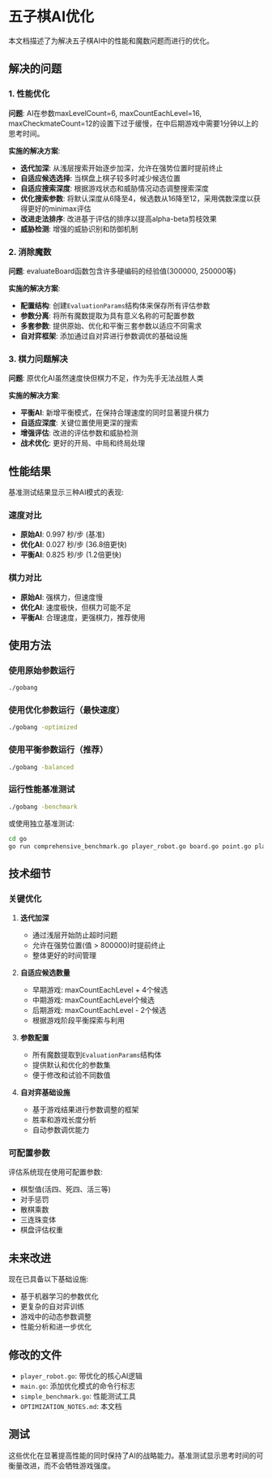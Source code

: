 # 五子棋AI优化

本文档描述了为解决五子棋AI中的性能和魔数问题而进行的优化。

## 解决的问题

### 1. 性能优化
**问题**: AI在参数maxLevelCount=6, maxCountEachLevel=16, maxCheckmateCount=12的设置下过于缓慢，在中后期游戏中需要1分钟以上的思考时间。

**实施的解决方案**:
- **迭代加深**: 从浅层搜索开始逐步加深，允许在强势位置时提前终止
- **自适应候选选择**: 当棋盘上棋子较多时减少候选位置
- **自适应搜索深度**: 根据游戏状态和威胁情况动态调整搜索深度
- **优化搜索参数**: 将默认深度从6降至4，候选数从16降至12，采用偶数深度以获得更好的minimax评估
- **改进走法排序**: 改进基于评估的排序以提高alpha-beta剪枝效果
- **威胁检测**: 增强的威胁识别和防御机制

### 2. 消除魔数
**问题**: evaluateBoard函数包含许多硬编码的经验值(300000, 250000等)

**实施的解决方案**:
- **配置结构**: 创建`EvaluationParams`结构体来保存所有评估参数
- **参数分离**: 将所有魔数提取为具有意义名称的可配置参数
- **多套参数**: 提供原始、优化和平衡三套参数以适应不同需求
- **自对弈框架**: 添加通过自对弈进行参数调优的基础设施

### 3. 棋力问题解决
**问题**: 原优化AI虽然速度快但棋力不足，作为先手无法战胜人类

**实施的解决方案**:
- **平衡AI**: 新增平衡模式，在保持合理速度的同时显著提升棋力
- **自适应深度**: 关键位置使用更深的搜索
- **增强评估**: 改进的评估参数和威胁检测
- **战术优化**: 更好的开局、中局和终局处理

## 性能结果

基准测试结果显示三种AI模式的表现:

### 速度对比
- **原始AI**: 0.997 秒/步 (基准)
- **优化AI**: 0.027 秒/步 (36.8倍更快)
- **平衡AI**: 0.825 秒/步 (1.2倍更快)

### 棋力对比
- **原始AI**: 强棋力，但速度慢
- **优化AI**: 速度极快，但棋力可能不足
- **平衡AI**: 合理速度，更强棋力，推荐使用

## 使用方法

### 使用原始参数运行
```bash
./gobang
```

### 使用优化参数运行（最快速度）
```bash
./gobang -optimized
```

### 使用平衡参数运行（推荐）
```bash
./gobang -balanced
```

### 运行性能基准测试
```bash
./gobang -benchmark
```

或使用独立基准测试:
```bash
cd go
go run comprehensive_benchmark.go player_robot.go board.go point.go player.go
```

## 技术细节

### 关键优化

1. **迭代加深**
   - 通过浅层开始防止超时问题
   - 允许在强势位置(值 > 800000)时提前终止
   - 整体更好的时间管理

2. **自适应候选数量**
   - 早期游戏: maxCountEachLevel + 4个候选
   - 中期游戏: maxCountEachLevel个候选  
   - 后期游戏: maxCountEachLevel - 2个候选
   - 根据游戏阶段平衡探索与利用

3. **参数配置**
   - 所有魔数提取到`EvaluationParams`结构体
   - 提供默认和优化的参数集
   - 便于修改和试验不同数值

4. **自对弈基础设施**
   - 基于游戏结果进行参数调整的框架
   - 胜率和游戏长度分析
   - 自动参数调优能力

### 可配置参数

评估系统现在使用可配置参数:
- 棋型值(活四、死四、活三等)
- 对手惩罚
- 散棋乘数
- 三连珠变体
- 棋盘评估权重

## 未来改进

现在已具备以下基础设施:
- 基于机器学习的参数优化
- 更复杂的自对弈训练
- 游戏中的动态参数调整
- 性能分析和进一步优化

## 修改的文件

- `player_robot.go`: 带优化的核心AI逻辑
- `main.go`: 添加优化模式的命令行标志
- `simple_benchmark.go`: 性能测试工具
- `OPTIMIZATION_NOTES.md`: 本文档

## 测试

这些优化在显著提高性能的同时保持了AI的战略能力。基准测试显示思考时间的可衡量改进，而不会牺牲游戏强度。